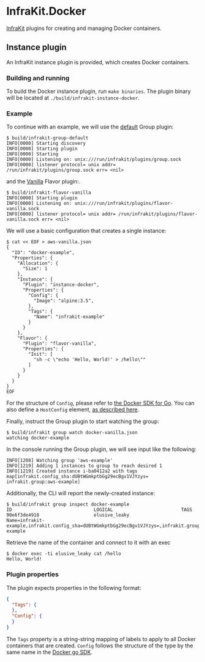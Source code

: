 # InfraKit.Docker

[InfraKit](https://github.com/docker/infrakit) plugins for creating and managing Docker containers.

## Instance plugin

An InfraKit instance plugin is provided, which creates Docker containers.

### Building and running

To build the Docker instance plugin, run `make binaries`.  The plugin binary will be located at
`./build/infrakit-instance-docker`.

### Example

To continue with an example, we will use the [default](https://github.com/docker/infrakit/tree/master/cmd/group) Group
plugin:
```console
$ build/infrakit-group-default
INFO[0000] Starting discovery
INFO[0000] Starting plugin
INFO[0000] Starting
INFO[0000] Listening on: unix:///run/infrakit/plugins/group.sock
INFO[0000] listener protocol= unix addr= /run/infrakit/plugins/group.sock err= <nil>
```

and the [Vanilla](https://github.com/docker/infrakit/tree/master/pkg/example/flavor/vanilla) Flavor plugin:.
```console
$ build/infrakit-flavor-vanilla
INFO[0000] Starting plugin
INFO[0000] Listening on: unix:///run/infrakit/plugins/flavor-vanilla.sock
INFO[0000] listener protocol= unix addr= /run/infrakit/plugins/flavor-vanilla.sock err= <nil>
```

We will use a basic configuration that creates a single instance:
```console
$ cat << EOF > aws-vanilla.json
{
  "ID": "docker-example",
  "Properties": {
    "Allocation": {
      "Size": 1
    },
    "Instance": {
      "Plugin": "instance-docker",
      "Properties": {
        "Config": {
          "Image": "alpine:3.5",
        },
        "Tags": {
          "Name": "infrakit-example"
        }
      }
    },
    "Flavor": {
      "Plugin": "flavor-vanilla",
      "Properties": {
        "Init": [
          "sh -c \"echo 'Hello, World!' > /hello\""
        ]
      }
    }
  }
}
EOF
```

For the structure of `Config`, please refer to [the Docker SDK for Go](https://github.com/docker/docker/blob/master/api/types/container/config.go).
You can also define a `HostConfig` element, [as described here](https://github.com/docker/docker/blob/master/api/types/container/host_config.go).

Finally, instruct the Group plugin to start watching the group:
```console
$ build/infrakit group watch docker-vanilla.json
watching docker-example
```

In the console running the Group plugin, we will see input like the following:
```
INFO[1208] Watching group 'aws-example'
INFO[1219] Adding 1 instances to group to reach desired 1
INFO[1219] Created instance i-ba0412a2 with tags map[infrakit.config_sha:dUBtWGmkptbGg29ecBgv1VJYzys= infrakit.group:aws-example]
```

Additionally, the CLI will report the newly-created instance:
```console
$ build/infrakit group inspect docker-example
ID                             	LOGICAL                        	TAGS
90e6f3de4918                   	elusive_leaky                  	Name=infrakit-example,infrakit.config_sha=dUBtWGmkptbGg29ecBgv1VJYzys=,infrakit.group=docker-example
```

Retrieve the name of the container and connect to it with an exec

```console
$ docker exec -ti elusive_leaky cat /hello
Hello, World!
```

### Plugin properties

The plugin expects properties in the following format:
```json
{
  "Tags": {
  },
  "Config": {
  }
}
```

The `Tags` property is a string-string mapping of labels to apply to all Docker containers that are created.
`Config` follows the structure of the type by the same name in the
[Docker go SDK](https://github.com/docker/docker/blob/master/api/types/container/config.go).
